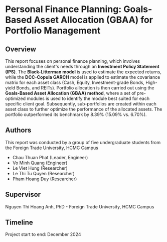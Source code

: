 # Personal Finance Planning: Goals-Based Asset Allocation (GBAA) for Portfolio Management

## Overview

This report focuses on personal finance planning, which involves understanding the client's needs through an **Investment Policy Statement (IPS)**. 
The **Black-Litterman model** is used to estimate the expected returns, while the **DCC-Copula GARCH** model is applied to estimate the covariance matrix for each asset class (Cash, Equity, Investment-grade Bonds, High-yield Bonds, and REITs). 
Portfolio allocation is then carried out using the **Goals-Based Asset Allocation (GBAA) method**, where a set of pre-optimized modules is used to identify the module best suited for each specific client goal. 
Subsequently, sub-portfolios are created within each asset class to further optimize the performance of the allocated assets. The portfolio outperformed its benchmark by 8.39% (15.09% vs. 6.70%).


## Authors 

This report was conducted by a group of five undergraduate students from the Foreign Trade University, HCMC Campus
- Chau Thuan Phat (Leader, Engineer)
- Vo Minh Quang (Engineer)
- Le Viet Hung (Researcher)
- Le Thi Tu Quyen (Researcher)
- Pham Hoang Duy (Researcher)

## Supervisor
Nguyen Thi Hoang Anh, PhD - Foreign Trade University, HCMC Campus

## Timeline
Project start to end: December 2024
